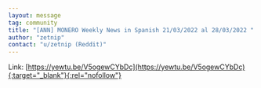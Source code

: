 ```yaml
---
layout: message
tag: community
title: "[ANN] MONERO Weekly News in Spanish 21/03/2022 al 28/03/2022 "
author: "zetnip"	
contact: "u/zetnip (Reddit)"
---
```


Link: [https://yewtu.be/V5ogewCYbDc](https://yewtu.be/V5ogewCYbDc){:target="_blank"}{:rel="nofollow"}
